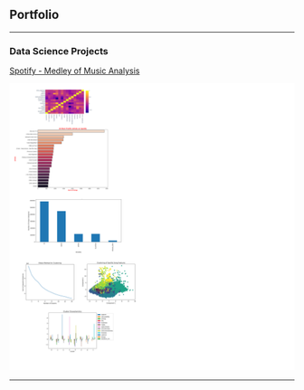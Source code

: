 ## Portfolio

---

### Data Science Projects

[Spotify - Medley of Music Analysis](/sample_page)

<img src="images/MusicAnalysis.png?raw=true"/>


---
